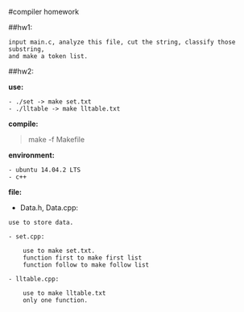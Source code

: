 #compiler homework

##hw1:

	input main.c, analyze this file, cut the string, classify those substring,
	and make a token list.

##hw2:

**use:**

	- ./set -> make set.txt
	- ./lltable -> make lltable.txt

**compile:**

> make -f Makefile

**environment:**

	- ubuntu 14.04.2 LTS
	- c++

**file:**

- Data.h, Data.cpp:

`use to store data.`

	- set.cpp:

		use to make set.txt.
		function first to make first list
		function follow to make follow list

	- lltable.cpp:

		use to make lltable.txt
		only one function.
